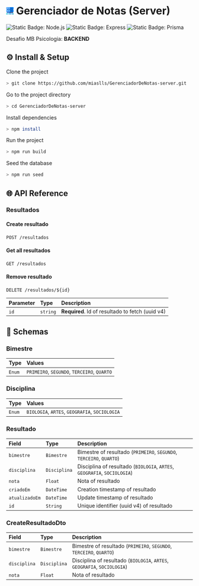 # <img src="assets/img/server.png" width="20" alt="Server"> Gerenciador de Notas (Server)

![Static Badge: Node.js](https://img.shields.io/badge/Node.js-5a5a5a?logo=nodedotjs)
![Static Badge: Express](https://img.shields.io/badge/Express-5a5a5a?logo=express)
![Static Badge: Prisma](https://img.shields.io/badge/Prisma-5a5a5a?logo=prisma)

Desafio MB Psicologia: **BACKEND**

## ⚙️ Install & Setup

Clone the project

```bash
> git clone https://github.com/miaslls/GerenciadorDeNotas-server.git
```

Go to the project directory

```bash
> cd GerenciadorDeNotas-server
```

Install dependencies

```bash
> npm install
```

Run the project

```bash
> npm run build
```

Seed the database

```bash
> npm run seed
```

## 🌐 API Reference

### Resultados

#### Create resultado

```http
POST /resultados
```

#### Get all resultados

```http
GET /resultados
```

#### Remove resultado

```http
DELETE /resultados/${id}
```

| Parameter | Type     | Description                                      |
| :-------- | :------- | :----------------------------------------------- |
| `id`      | `string` | **Required**. Id of resultado to fetch (uuid v4) |

## 📇 Schemas

### Bimestre

| Type   | Values                                      |
| :----- | :------------------------------------------ |
| `Enum` | `PRIMEIRO`, `SEGUNDO`, `TERCEIRO`, `QUARTO` |

### Disciplina

| Type   | Values                                         |
| :----- | :--------------------------------------------- |
| `Enum` | `BIOLOGIA`, `ARTES`, `GEOGRAFIA`, `SOCIOLOGIA` |

### Resultado

| Field          | Type         | Description                                                              |
| :------------- | :----------- | :----------------------------------------------------------------------- |
| `bimestre`     | `Bimestre`   | Bimestre of resultado (`PRIMEIRO`, `SEGUNDO`, `TERCEIRO`, `QUARTO`)      |
| `disciplina`   | `Disciplina` | Disciplina of resultado (`BIOLOGIA`, `ARTES`, `GEOGRAFIA`, `SOCIOLOGIA`) |
| `nota`         | `Float`      | Nota of resultado                                                        |
| `criadoEm`     | `DateTime`   | Creation timestamp of resultado                                          |
| `atualizadoEm` | `DateTime`   | Update timestamp of resultado                                            |
| `id`           | `String`     | Unique identifier (uuid v4) of resultado                                 |

### CreateResultadoDto

| Field        | Type         | Description                                                              |
| :----------- | :----------- | :----------------------------------------------------------------------- |
| `bimestre`   | `Bimestre`   | Bimestre of resultado (`PRIMEIRO`, `SEGUNDO`, `TERCEIRO`, `QUARTO`)      |
| `disciplina` | `Disciplina` | Disciplina of resultado (`BIOLOGIA`, `ARTES`, `GEOGRAFIA`, `SOCIOLOGIA`) |
| `nota`       | `Float`      | Nota of resultado                                                        |
